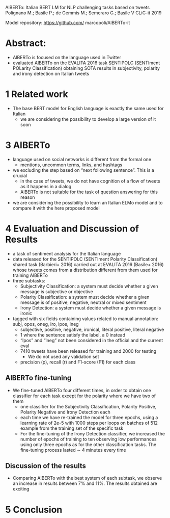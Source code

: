 AlBERTo: Italian BERT LM for NLP challenging tasks based on tweets
Polignano M.; Basile P.; de Gemmis M.; Semeraro G.; Basile V
CLiC-it 2019

Model repository: https://github.com/ marcopoli/AlBERTo-it

# Abstract: 	

* AlBERTo is focused on the language used in Twitter
* evaluated AlBERTo on the EVALITA 2016 task SENTIPOLC (SENTIment POLarity
  Classification) obtaining SOTA results in subjectivity, polarity and irony
  detection on Italian tweets

# 1 Related work

* The base BERT model for English language is exactly the same used for Italian
  * we are considering the possibility to develop a large version of it soon

# 3 AlBERTo

* language used on social networks is different from the formal one
  * mentions, uncommon terms, links, and hashtags
* we excluding the step based on “next following sentence”. This is a crucial
  * in the case of tweets, we do not have cognition of a flow of tweets as it
    happens in a dialog
  * AlBERTo is not suitable for the task of question answering for this reason
* we are considering the possibility to learn an Italian ELMo model and to
  compare it with the here proposed model

# 4 Evaluation and Discussion of Results

* a task of sentiment analysis for the Italian language
* data released for the SENTIPOLC (SENTIment Polarity Classification) shared
  task (Barbieri+ 2016) carried out at EVALITA 2016 (Basile+ 2016) whose tweets
  comes from a distribution different from them used for training AlBERTo
* three subtasks:
  * Subjectivity Classification: a system must decide whether a given message
    is subjective or objective
  * Polarity Classification: a system must decide whether a given message is
    of positive, negative, neutral or mixed sentiment
  * Irony Detection: a system must decide whether a given message is ironic
* tagged with six fields containing values related to manual annotation:
  subj, opos, oneg, iro, lpos, lneg
  * subjective, positive, negative, ironical, literal positive, literal negative
  * 1 where the sentence satisfy the label, a 0 instead
  * “lpos” and “lneg” not been considered in the official and the current eval
  * 7410 tweets have been released for training and 2000 for testing
    * We do not used any validation set
  * precision (p), recall (r) and F1-score (F1) for each class

## AlBERTo fine-tuning

* We fine-tuned AlBERTo four different times, in order to obtain one classifier
  for each task except for the polarity where we have two of them
  * one classifier for the Subjectivity Classification, Polarity Positive,
    Polarity Negative and Irony Detection each
  * each time we have re-trained the model for three epochs, using a learning
    rate of 2e-5 with 1000 steps per loops on batches of 512 example from the
    training set of the specific task
  * For the fine-tuning of the Irony Detection classifier, we increased the
    number of epochs of training to ten observing low performances using only
    three epochs as for the other classification tasks. The fine-tuning process
    lasted ∼ 4 minutes every time

## Discussion of the results

* Comparing AlBERTo with the best system of each subtask, we observe an increase
  in results between 7% and 11%. The results obtained are exciting

# 5 Conclusion
